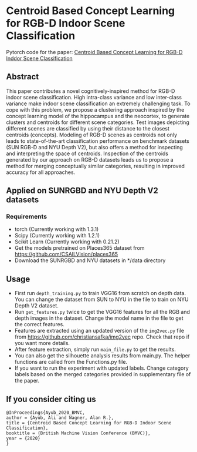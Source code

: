 ﻿
# Centroid Based Concept Learning for RGB-D Indoor Scene Classification
Pytorch code for the paper: [Centroid Based Concept Learning for RGB-D Inddor Scene Classification](https://arxiv.org/abs/1911.00155) 
## Abstract
This paper contributes a novel cognitively-inspired method for RGB-D indoor scene classification. High intra-class variance and low inter-class variance make indoor scene classification an extremely challenging task. To cope with this problem, we propose a clustering approach inspired by the concept learning model of the hippocampus and the neocortex, to generate clusters and centroids for different scene categories. Test images depicting different scenes are classified by using their distance to the closest centroids (concepts). Modeling of RGB-D scenes as centroids not only leads to state-of-the-art classification performance on benchmark datasets (SUN RGB-D and NYU Depth V2), but also offers a method for inspecting and interpreting the space of centroids. Inspection of the centroids generated by our approach on RGB-D datasets leads us to propose a method for merging conceptually similar categories, resulting in improved accuracy for all approaches.

## Applied on SUNRGBD and NYU Depth V2 datasets

### Requirements
* torch (Currently working with 1.3.1)
* Scipy (Currently working with 1.2.1)
* Scikit Learn (Currently working with 0.21.2)
* Get the models pretrained on Places365 dataset from https://github.com/CSAILVision/places365
* Download the SUNRGBD and NYU datasets in */data directory
## Usage
* First run ```depth_training.py``` to train VGG16 from scratch on depth data. You can change the dataset from SUN to NYU in the file to train on NYU Depth V2 dataset.
* Run ```get_features.py``` twice to get the VGG16 features for all the RGB and depth images in the dataset. Change the model name in the file to get the correct features. 
* Features are extracted using an updated version of the ```img2vec.py``` file from https://github.com/christiansafka/img2vec repo. Check that repo if you want more details.
* After feature extraction, simply run ```main_file.py``` to get the results. 
* You can also get the silhouette analysis results from main.py. The helper functions are called from the Functions.py file.
* If you want to run the experiment with updated labels. Change category labels based on the merged categories provided in supplementary file of the paper.
## If you consider citing us
```
@InProceedings{Ayub_2020_BMVC,  
author = {Ayub, Ali and Wagner, Alan R.},  
title = {Centroid Based Concept Learning for RGB-D Indoor Scene Classification},  
booktitle = {British Machine Vision Conference (BMVC)},  
year = {2020}  
}
```
